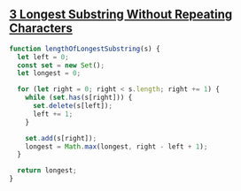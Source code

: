 ## [3 Longest Substring Without Repeating Characters](https://leetcode.com/problems/longest-substring-without-repeating-characters/description/)

<!-- notecardId: 1743351060939 -->

```js
function lengthOfLongestSubstring(s) {
  let left = 0;
  const set = new Set();
  let longest = 0;

  for (let right = 0; right < s.length; right += 1) {
    while (set.has(s[right])) {
      set.delete(s[left]);
      left += 1;
    }

    set.add(s[right]);
    longest = Math.max(longest, right - left + 1);
  }

  return longest;
}
```

